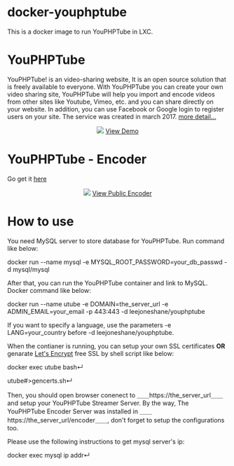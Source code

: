 # docker-youphptube

This is a docker image to run YouPHPTube in LXC.

# YouPHPTube
YouPHPTube! is an video-sharing website, It is an open source solution that is freely available to everyone. With YouPHPTube you can create your own video sharing site, YouPHPTube will help you import and encode videos from other sites like Youtube, Vimeo, etc. and you can share directly on your website. In addition, you can use Facebook or Google login to register users on your site. The service was created in march 2017. [more detail...](https://github.com/DanielnetoDotCom/YouPHPTube)

<div align="center">
<img src="http://www.youphptube.com/img/prints/prints7.png">
<a href="http://demo.youphptube.com/" target="_blank">View Demo</a>
</div>

# YouPHPTube - Encoder
Go get it <a href="https://github.com/DanielnetoDotCom/YouPHPTube-Encoder" target="_blank">here</a>

<div align="center">
<img src="https://youphptube.com/img/prints/encoder.png">
<a href="https://encoder.youphptube.com/" target="_blank">View Public Encoder</a>
</div>

# How to use
You need MySQL server to store database for YouPHPTube. Run command like below:

docker run --name mysql -e MYSQL_ROOT_PASSWORD=your_db_passwd -d mysql/mysql

After that, you can run the YouPHPTube container and link to MySQL. Docker command like below:

docker run --name utube -e DOMAIN=the_server_url -e ADMIN_EMAIL=your_email -p 443:443 -d leejoneshane/youphptube

If you want to specify a language, use the parameters -e LANG=your_country before -d leejoneshane/youphptube.

When the contianer is running, you can setup your own SSL certificates **OR** genarate [Let's Encrypt](https://letsencrypt.org/) free SSL by shell script like below:

docker exec utube bash↵

utube#>gencerts.sh↵

Then, you should open browser conenect to ＿＿https://the_server_url＿＿ and setup your YouPHPTube Streamer Server. By the way, The YouPHPTube Encoder Server was installed in ＿＿https://the_server_url/encoder＿＿, don't forget to setup the configurations too.

Please use the following instructions to get mysql server's ip:

docker exec mysql ip addr↵
